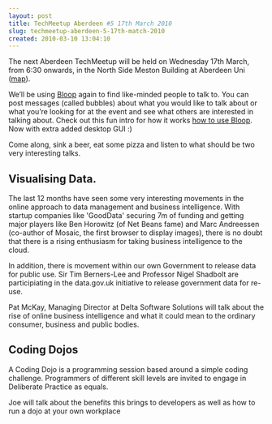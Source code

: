 ```yaml
---
layout: post
title: TechMeetup Aberdeen #5 17th March 2010
slug: techmeetup-aberdeen-5-17th-match-2010
created: 2010-03-10 13:04:10
---
```


The next Aberdeen TechMeetup will be held on Wednesday 17th March, from 6:30 onwards, in the North Side Meston Building  at Aberdeen Uni (<a href="http://maps.google.co.uk/maps?f=q&source=s_q&hl=en&geocode=&q=Meston+Building+Aberdeen+University&sll=57.294593,-2.400159&sspn=0.017437,0.034075&ie=UTF8&hq=Meston+Building+Aberdeen+University&hnear=&ll=57.166146,-2.105802&spn=0.004375,0.008519&z=17&iwloc=C">map</a>).

We’ll be using <a title="Bloop" href="http://www.getbloop.com/">Bloop</a> again to find like-minded people to talk to. You can post messages (called  bubbles) about what you would like to talk about or what you’re looking  for at the event and see what others are interested in talking about.  Check out this fun intro for how it works <a title="how to use Bloop" href="http://blog.getbloop.com/how-to-use-bloop">how to use Bloop</a>. Now with extra added desktop GUI :)

Come along, sink a beer, eat some pizza and listen to what should be  two very interesting talks.
<h2>Visualising Data.</h2>
The last 12 months have seen some very interesting movements in the online approach to data management and business intelligence.  With startup companies like 'GoodData' securing 7m of funding and getting major players like Ben Horowitz (of Net Beans fame) and Marc Andreessen (co-author of Mosaic, the first browser to display images), there is no doubt that there is a rising enthusiasm for taking business intelligence to the cloud.

In addition, there is movement within our own Government to release data for public use.  Sir Tim Berners-Lee and Professor Nigel Shadbolt are participiating in the data.gov.uk initiative to release government data for re-use.

Pat McKay, Managing Director at Delta Software Solutions will talk about the rise of online business intelligence and what it could mean to the ordinary consumer, business and public bodies.
<h2>Coding Dojos</h2>
A Coding Dojo is a programming  session based around a simple coding challenge. Programmers of  different skill levels are invited to engage in Deliberate Practice as  equals.

Joe will talk about the benefits this brings to  developers as well as how to run a dojo at your own workplace